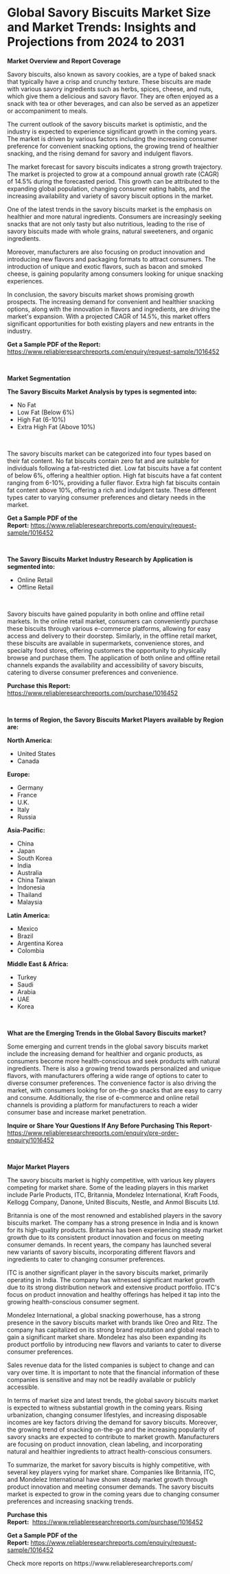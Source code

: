 <p><h1>Global Savory Biscuits Market Size and Market Trends: Insights and Projections from 2024 to 2031</h1></p><p><strong>Market Overview and Report Coverage</strong></p>
<p><p>Savory biscuits, also known as savory cookies, are a type of baked snack that typically have a crisp and crunchy texture. These biscuits are made with various savory ingredients such as herbs, spices, cheese, and nuts, which give them a delicious and savory flavor. They are often enjoyed as a snack with tea or other beverages, and can also be served as an appetizer or accompaniment to meals.</p><p>The current outlook of the savory biscuits market is optimistic, and the industry is expected to experience significant growth in the coming years. The market is driven by various factors including the increasing consumer preference for convenient snacking options, the growing trend of healthier snacking, and the rising demand for savory and indulgent flavors.</p><p>The market forecast for savory biscuits indicates a strong growth trajectory. The market is projected to grow at a compound annual growth rate (CAGR) of 14.5% during the forecasted period. This growth can be attributed to the expanding global population, changing consumer eating habits, and the increasing availability and variety of savory biscuit options in the market.</p><p>One of the latest trends in the savory biscuits market is the emphasis on healthier and more natural ingredients. Consumers are increasingly seeking snacks that are not only tasty but also nutritious, leading to the rise of savory biscuits made with whole grains, natural sweeteners, and organic ingredients.</p><p>Moreover, manufacturers are also focusing on product innovation and introducing new flavors and packaging formats to attract consumers. The introduction of unique and exotic flavors, such as bacon and smoked cheese, is gaining popularity among consumers looking for unique snacking experiences.</p><p>In conclusion, the savory biscuits market shows promising growth prospects. The increasing demand for convenient and healthier snacking options, along with the innovation in flavors and ingredients, are driving the market's expansion. With a projected CAGR of 14.5%, this market offers significant opportunities for both existing players and new entrants in the industry.</p></p>
<p><strong>Get a Sample PDF of the Report:</strong> <a href="https://www.reliableresearchreports.com/enquiry/request-sample/1016452">https://www.reliableresearchreports.com/enquiry/request-sample/1016452</a></p>
<p>&nbsp;</p>
<p><strong>Market Segmentation</strong></p>
<p><strong>The Savory Biscuits Market Analysis by types is segmented into:</strong></p>
<p><ul><li>No Fat</li><li>Low Fat (Below 6%)</li><li>High Fat (6-10%)</li><li>Extra High Fat (Above 10%)</li></ul></p>
<p>&nbsp;</p>
<p><p>The savory biscuits market can be categorized into four types based on their fat content. No fat biscuits contain zero fat and are suitable for individuals following a fat-restricted diet. Low fat biscuits have a fat content of below 6%, offering a healthier option. High fat biscuits have a fat content ranging from 6-10%, providing a fuller flavor. Extra high fat biscuits contain fat content above 10%, offering a rich and indulgent taste. These different types cater to varying consumer preferences and dietary needs in the market.</p></p>
<p><strong>Get a Sample PDF of the Report:</strong>&nbsp;<a href="https://www.reliableresearchreports.com/enquiry/request-sample/1016452">https://www.reliableresearchreports.com/enquiry/request-sample/1016452</a></p>
<p>&nbsp;</p>
<p><strong>The Savory Biscuits Market Industry Research by Application is segmented into:</strong></p>
<p><ul><li>Online Retail</li><li>Offline Retail</li></ul></p>
<p>&nbsp;</p>
<p><p>Savory biscuits have gained popularity in both online and offline retail markets. In the online retail market, consumers can conveniently purchase these biscuits through various e-commerce platforms, allowing for easy access and delivery to their doorstep. Similarly, in the offline retail market, these biscuits are available in supermarkets, convenience stores, and specialty food stores, offering customers the opportunity to physically browse and purchase them. The application of both online and offline retail channels expands the availability and accessibility of savory biscuits, catering to diverse consumer preferences and convenience.</p></p>
<p><strong>Purchase this Report:</strong>&nbsp; <a href="https://www.reliableresearchreports.com/purchase/1016452">https://www.reliableresearchreports.com/purchase/1016452</a></p>
<p>&nbsp;</p>
<p><strong>In terms of Region, the Savory Biscuits Market Players available by Region are:</strong></p>
<p>
    <p> <strong> North America: </strong>
        <ul>
            <li>United States</li>
            <li>Canada</li>
        </ul>
        </p> 
    <p> <strong> Europe: </strong>
        <ul>
            <li>Germany</li>
            <li>France</li>
            <li>U.K.</li>
            <li>Italy</li>
            <li>Russia</li>
        </ul>
        </p> 
    <p> <strong> Asia-Pacific: </strong>
        <ul>
            <li>China</li>
            <li>Japan</li>
            <li>South Korea</li>
            <li>India</li>
            <li>Australia</li>
            <li>China Taiwan</li>
            <li>Indonesia</li>
            <li>Thailand</li>
            <li>Malaysia</li>
        </ul>
        </p> 
    <p> <strong> Latin America: </strong>
        <ul>
            <li>Mexico</li>
            <li>Brazil</li>
            <li>Argentina Korea</li>
            <li>Colombia</li>
        </ul>
        </p> 
    <p> <strong> Middle East & Africa: </strong>
        <ul>
            <li>Turkey</li>
            <li>Saudi</li>
            <li>Arabia</li>
            <li>UAE</li>
            <li>Korea</li>
        </ul>
    </p>
    </p>
<p>&nbsp;</p>
<p><strong>What are the Emerging Trends in the Global Savory Biscuits market?</strong></p>
<p><p>Some emerging and current trends in the global savory biscuits market include the increasing demand for healthier and organic products, as consumers become more health-conscious and seek products with natural ingredients. There is also a growing trend towards personalized and unique flavors, with manufacturers offering a wide range of options to cater to diverse consumer preferences. The convenience factor is also driving the market, with consumers looking for on-the-go snacks that are easy to carry and consume. Additionally, the rise of e-commerce and online retail channels is providing a platform for manufacturers to reach a wider consumer base and increase market penetration.</p></p>
<p><strong>Inquire or Share Your Questions If Any Before Purchasing This Report</strong>- <a href="https://www.reliableresearchreports.com/enquiry/pre-order-enquiry/1016452">https://www.reliableresearchreports.com/enquiry/pre-order-enquiry/1016452</a></p>
<p>&nbsp;</p>
<p><strong>Major Market Players</strong></p>
<p><p>The savory biscuits market is highly competitive, with various key players competing for market share. Some of the leading players in this market include Parle Products, ITC, Britannia, Mondelez International, Kraft Foods, Kellogg Company, Danone, United Biscuits, Nestle, and Anmol Biscuits Ltd.</p><p>Britannia is one of the most renowned and established players in the savory biscuits market. The company has a strong presence in India and is known for its high-quality products. Britannia has been experiencing steady market growth due to its consistent product innovation and focus on meeting consumer demands. In recent years, the company has launched several new variants of savory biscuits, incorporating different flavors and ingredients to cater to changing consumer preferences.</p><p>ITC is another significant player in the savory biscuits market, primarily operating in India. The company has witnessed significant market growth due to its strong distribution network and extensive product portfolio. ITC's focus on product innovation and healthy offerings has helped it tap into the growing health-conscious consumer segment.</p><p>Mondelez International, a global snacking powerhouse, has a strong presence in the savory biscuits market with brands like Oreo and Ritz. The company has capitalized on its strong brand reputation and global reach to gain a significant market share. Mondelez has also been expanding its product portfolio by introducing new flavors and variants to cater to diverse consumer preferences.</p><p>Sales revenue data for the listed companies is subject to change and can vary over time. It is important to note that the financial information of these companies is sensitive and may not be readily available or publicly accessible.</p><p>In terms of market size and latest trends, the global savory biscuits market is expected to witness substantial growth in the coming years. Rising urbanization, changing consumer lifestyles, and increasing disposable incomes are key factors driving the demand for savory biscuits. Moreover, the growing trend of snacking on-the-go and the increasing popularity of savory snacks are expected to contribute to market growth. Manufacturers are focusing on product innovation, clean labeling, and incorporating natural and healthier ingredients to attract health-conscious consumers.</p><p>To summarize, the market for savory biscuits is highly competitive, with several key players vying for market share. Companies like Britannia, ITC, and Mondelez International have shown steady market growth through product innovation and meeting consumer demands. The savory biscuits market is expected to grow in the coming years due to changing consumer preferences and increasing snacking trends.</p></p>
<p><strong>Purchase this Report:</strong>&nbsp;&nbsp;<a href="https://www.reliableresearchreports.com/purchase/1016452">https://www.reliableresearchreports.com/purchase/1016452</a></p>
<p></p>
<p><strong>Get a Sample PDF of the Report:</strong>&nbsp;<a href="https://www.reliableresearchreports.com/enquiry/request-sample/1016452">https://www.reliableresearchreports.com/enquiry/request-sample/1016452</a></p>
<p>Check more reports on https://www.reliableresearchreports.com/</p>